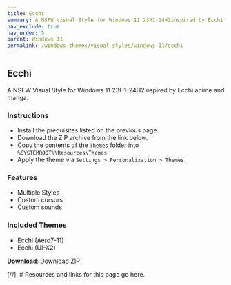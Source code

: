 ```yaml
---
title: Ecchi
summary: A NSFW Visual Style for Windows 11 23H1-24H2inspired by Ecchi anime and manga.
nav_exclude: true
nav_order: 5
parent: Windows 11
permalink: /windows-themes/visual-styles/windows-11/ecchi
---
```


## Ecchi
A NSFW Visual Style for Windows 11 23H1-24H2inspired by Ecchi anime and manga.

### Instructions

- Install the prequisites listed on the previous page.
- Download the ZIP archive from the link below.
- Copy the contents of the `Themes` folder into `%SYSTEMROOT%\Resources\Themes`
- Apply the theme via `Settings > Personalization > Themes`

### Features

- Multiple Styles
- Custom cursors
- Custom sounds

### Included Themes

- Ecchi (Aero7-11)
- Ecchi (UI-X2)

**Download**: [Download ZIP]

<!-- ////////////////////////////////////////////////////////////////////////////////////////////////////////////////////// -->

[//]: # Resources and links for this page go here.

[Preivew]: https://gitlab.com/the-back-room/visual-styles/windows-11/nsfw/ecchi/-/raw/main/Extras/Preview.bmp
[Download ZIP]: https://gitlab.com/the-back-room/visual-styles/windows-11/nsfw/ecchi/-/archive/main/ecchi-main.zip

<!-- ////////////////////////////////////////////////////////////////////////////////////////////////////////////////////// -->
